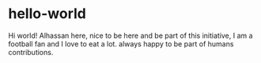 # hello-world
 Hi world!
 Alhassan here, nice to be here and be part of this 
 initiative, I am a football fan and I love to eat a lot.
 always happy to be part of humans contributions.
